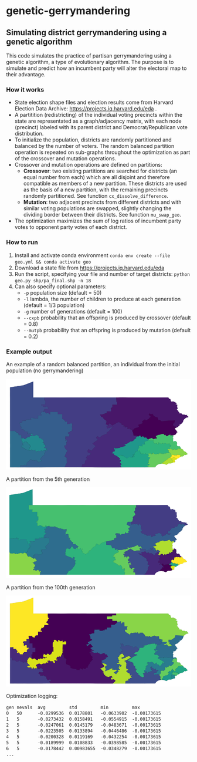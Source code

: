 # genetic-gerrymandering
## Simulating district gerrymandering using a genetic algorithm

This code simulates the practice of partisan gerrymandering using a genetic algorithm, a type of evolutionary algorithm. The purpose is to simulate and predict how an incumbent party will alter the electoral map to their advantage.

### How it works
  - State election shape files and election results come from Harvard Election Data Archive: https://projects.iq.harvard.edu/eda .
  - A partitition (redistricting) of the individual voting precincts within the state are representated as a graph/adjacency matrix, with each node (precinct) labeled with its parent district and Democrat/Republican vote distribution.
  - To initialize the population, districts are randomly partitioned and balanced by the number of voters. The random balanced partition operation is repeated on sub-graphs throughout the optimization as part of the crossover and mutation operations.
  - Crossover and mutation operations are defined on partitions:
    - **Crossover**: two existing partitions are searched for districts (an equal number from each) which are all disjoint and therefore compatible as members of a new partition. These districts are used as the basis of a new partition, with the remaining precincts randomly partitioned. See function `cx_dissolve_difference`.
    - **Mutation**: two adjacent precincts from different districts and with similar voting populations are swapped, slightly changing the dividing border between their districts. See function `mu_swap_geo`.
  - The optimization maximizes the sum of log ratios of incumbent party votes to opponent party votes of each district.

### How to run
1. Install and activate conda environment `conda env create --file geo.yml && conda activate geo`
2. Download a state file from https://projects.iq.harvard.edu/eda
3. Run the script, specifying your file and number of target districts: `python geo.py shp/pa_final.shp -n 18`
4. Can also specify optional parameters:
    - `-p` population size (default = 50)
    - `-l` lambda, the number of children to produce at each generation (default = 1/3 population)
    - `-g` number of generations (default = 100)
    - `--cxpb` probability that an offspring is produced by crossover (default = 0.8)
    - `--mutpb` probability that an offspring is produced by mutation (default = 0.2)


### Example output
An example of a random balanced partition, an individual from the initial population (no gerrymandering)

![PA random partition](output_g0.png?raw=true "PA random partition")

A partition from the 5th generation

![PA generation 10](output_g10.png?raw=true "PA generation 10")

A partition from the 100th generation

![PA generation 100](output_g100.png?raw=true "PA generation 100")

Optimization logging:
```
gen	nevals	avg       	std      	min       	max        
0  	50    	-0.0299536	0.0178801	-0.0633902	-0.00173615
1  	5     	-0.0273432	0.0158491	-0.0554915	-0.00173615
2  	5     	-0.0247061	0.0145179	-0.0483671	-0.00173615
3  	5     	-0.0223505	0.0133894	-0.0446486	-0.00173615
4  	5     	-0.0200328	0.0119169	-0.0432254	-0.00173615
5  	5     	-0.0189999	0.0108833	-0.0398585	-0.00173615
6  	5     	-0.0178442	0.00983655	-0.0348279	-0.00173615
...
```